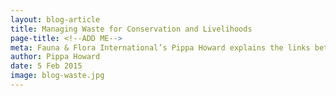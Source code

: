 ```yaml
---
layout: blog-article
title: Managing Waste for Conservation and Livelihoods
page-title: <!--ADD ME-->
meta: Fauna & Flora International’s Pippa Howard explains the links between waste, landscapes and livelihoods and why we should be re-thinking our approach to waste management.
author: Pippa Howard
date: 5 Feb 2015
image: blog-waste.jpg
---
```


